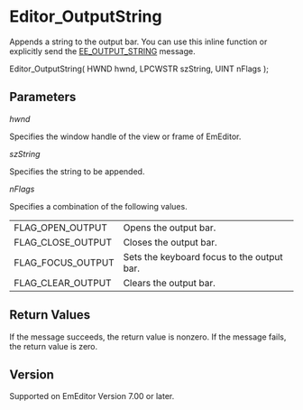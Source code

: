 # Editor\_OutputString

Appends a string to the output bar. You can use this inline function or explicitly send the [EE\_OUTPUT\_STRING](../message/ee_output_string) message.

Editor\_OutputString( HWND hwnd, LPCWSTR szString, UINT nFlags );

## Parameters

_hwnd_

Specifies the window handle of the view or frame of EmEditor.

_szString_

Specifies the string to be appended.

_nFlags_

Specifies a combination of the following values.

|     |     |
| --- | --- |
| FLAG\_OPEN\_OUTPUT | Opens the output bar. |
| FLAG\_CLOSE\_OUTPUT | Closes the output bar. |
| FLAG\_FOCUS\_OUTPUT | Sets the keyboard focus to the output bar. |
| FLAG\_CLEAR\_OUTPUT | Clears the output bar. |

## Return Values

If the message succeeds, the return value is nonzero. If the message fails,
the return value is zero.

## Version

Supported on EmEditor Version 7.00 or later.
